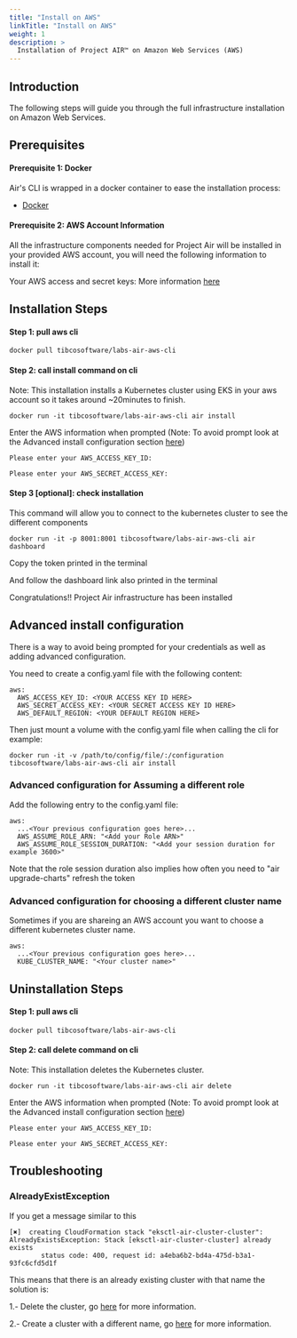 ```yaml
---
title: "Install on AWS"
linkTitle: "Install on AWS"
weight: 1
description: >
  Installation of Project AIR™ on Amazon Web Services (AWS)
---
```


## Introduction
The following steps will guide you through the full infrastructure installation on Amazon Web Services.

## Prerequisites

#### Prerequisite 1: Docker
Air's CLI is wrapped in a docker container to ease the installation process:

* [Docker](https://www.docker.com/get-started)

#### Prerequisite 2: AWS Account Information
All the infrastructure components needed for Project Air will be installed in your provided AWS account, you will need the following information to install it:

Your AWS access and secret keys: More information [here](https://docs.aws.amazon.com/IAM/latest/UserGuide/id_credentials_access-keys.html)

## Installation Steps

#### Step 1: pull aws cli

```
docker pull tibcosoftware/labs-air-aws-cli
```

#### Step 2: call install command on cli

Note: This installation installs a Kubernetes cluster using EKS in your aws account so it takes around ~20minutes to finish.

```
docker run -it tibcosoftware/labs-air-aws-cli air install
```

Enter the AWS information when prompted (Note: To avoid prompt look at the Advanced install configuration section [here](#advanced-install-configuration))

```
Please enter your AWS_ACCESS_KEY_ID:

Please enter your AWS_SECRET_ACCESS_KEY:
```

#### Step 3 [optional]: check installation

This command will allow you to connect to the kubernetes cluster to see the different components

```
docker run -it -p 8001:8001 tibcosoftware/labs-air-aws-cli air dashboard
```

Copy the token printed in the terminal

And follow the dashboard link also printed in the terminal




Congratulations!! Project Air infrastructure has been installed


## Advanced install configuration
There is a way to avoid being prompted for your credentials as well as adding advanced configuration.

You need to create a config.yaml file with the following content:

```
aws:
  AWS_ACCESS_KEY_ID: <YOUR ACCESS KEY ID HERE>
  AWS_SECRET_ACCESS_KEY: <YOUR SECRET ACCESS KEY ID HERE>
  AWS_DEFAULT_REGION: <YOUR DEFAULT REGION HERE>
```

Then just mount a volume with the config.yaml file when calling the cli for example:

```
docker run -it -v /path/to/config/file/:/configuration tibcosoftware/labs-air-aws-cli air install
```

### Advanced configuration for Assuming a different role

Add the following entry to the config.yaml file:

```
aws:
  ...<Your previous configuration goes here>...
  AWS_ASSUME_ROLE_ARN: "<Add your Role ARN>"
  AWS_ASSUME_ROLE_SESSION_DURATION: "<Add your session duration for example 3600>"
```

Note that the role session duration also implies how often you need to "air upgrade-charts" refresh the token

### Advanced configuration for choosing a different cluster name

Sometimes if you are shareing an AWS account you want to choose a different kubernetes cluster name.

```
aws:
  ...<Your previous configuration goes here>...
  KUBE_CLUSTER_NAME: "<Your cluster name>"
```


## Uninstallation Steps

#### Step 1: pull aws cli

```
docker pull tibcosoftware/labs-air-aws-cli
```

#### Step 2: call delete command on cli

Note: This installation deletes the Kubernetes cluster.

```
docker run -it tibcosoftware/labs-air-aws-cli air delete
```

Enter the AWS information when prompted (Note: To avoid prompt look at the Advanced install configuration section [here](#advanced-install-configuration))

```
Please enter your AWS_ACCESS_KEY_ID:

Please enter your AWS_SECRET_ACCESS_KEY:
```

## Troubleshooting

### AlreadyExistException

If you get a message similar to this

```
[✖]  creating CloudFormation stack "eksctl-air-cluster-cluster": AlreadyExistsException: Stack [eksctl-air-cluster-cluster] already exists
        status code: 400, request id: a4eba6b2-bd4a-475d-b3a1-93fc6cfd5d1f
```

This means that there is an already existing cluster with that name the solution is:

1.- Delete the cluster, go [here](#uninstallation-steps) for more information.

2.- Create a cluster with a different name, go [here](#advanced-configuration-for-choosing-a-different-cluster-name) for more information.




